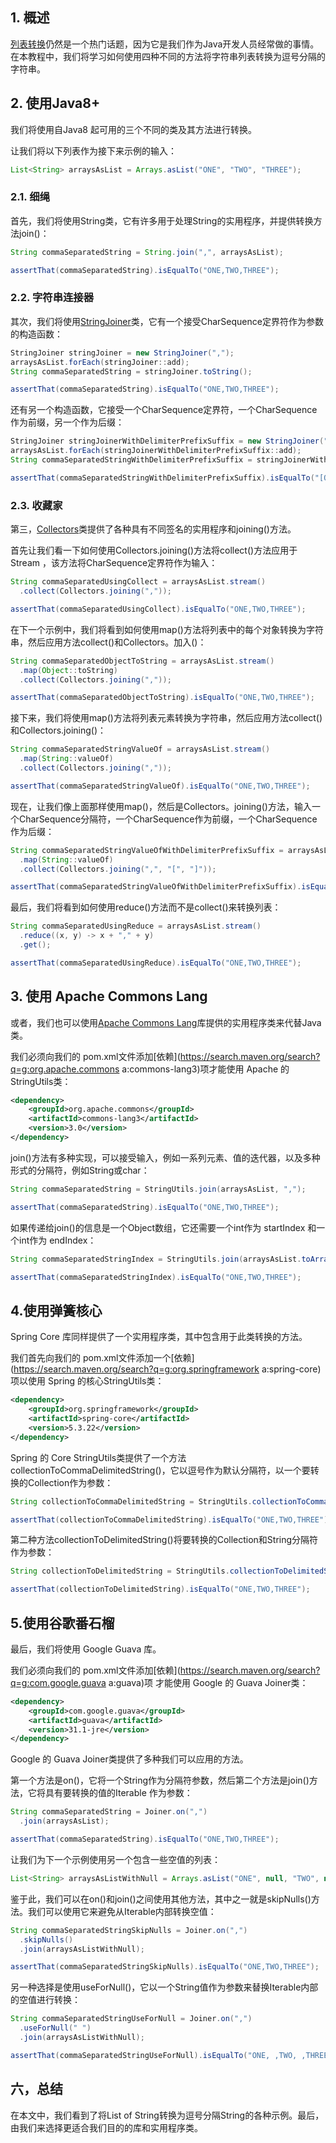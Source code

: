 ## 1. 概述

[列表转换](https://www.baeldung.com/java-string-with-separator-to-list)仍然是一个热门话题，因为它是我们作为Java开发人员经常做的事情。在本教程中，我们将学习如何使用四种不同的方法将字符串列表转换为逗号分隔的字符串。

## 2. 使用Java8+

我们将使用自Java8 起可用的三个不同的类及其方法进行转换。

让我们将以下列表作为接下来示例的输入：

```java
List<String> arraysAsList = Arrays.asList("ONE", "TWO", "THREE");
```

### 2.1. 细绳

首先，我们将使用String类，它有许多用于处理String的实用程序，并提供转换方法join()：

```java
String commaSeparatedString = String.join(",", arraysAsList);

assertThat(commaSeparatedString).isEqualTo("ONE,TWO,THREE");
```

### 2.2. 字符串连接器

其次，我们将使用[StringJoiner](https://www.baeldung.com/java-string-joiner)类，它有一个接受CharSequence定界符作为参数的构造函数：

```java
StringJoiner stringJoiner = new StringJoiner(",");
arraysAsList.forEach(stringJoiner::add);
String commaSeparatedString = stringJoiner.toString();

assertThat(commaSeparatedString).isEqualTo("ONE,TWO,THREE");
```

还有另一个构造函数，它接受一个CharSequence定界符，一个CharSequence作为前缀，另一个作为后缀：

```java
StringJoiner stringJoinerWithDelimiterPrefixSuffix = new StringJoiner(",", "[", "]");
arraysAsList.forEach(stringJoinerWithDelimiterPrefixSuffix::add);
String commaSeparatedStringWithDelimiterPrefixSuffix = stringJoinerWithDelimiterPrefixSuffix.toString();

assertThat(commaSeparatedStringWithDelimiterPrefixSuffix).isEqualTo("[ONE,TWO,THREE]");
```

### 2.3. 收藏家

第三，[Collectors](https://www.baeldung.com/java-list-to-string#custom-implementation-using-collectors)类提供了各种具有不同签名的实用程序和joining()方法。

首先让我们看一下如何使用Collectors.joining()方法将collect()方法应用于Stream ，该方法将CharSequence定界符作为输入： 

```java
String commaSeparatedUsingCollect = arraysAsList.stream()
  .collect(Collectors.joining(","));

assertThat(commaSeparatedUsingCollect).isEqualTo("ONE,TWO,THREE");
```

在下一个示例中，我们将看到如何使用map()方法将列表中的每个对象转换为字符串，然后应用方法collect()和Collectors。加入()：

```java
String commaSeparatedObjectToString = arraysAsList.stream()
  .map(Object::toString)
  .collect(Collectors.joining(","));

assertThat(commaSeparatedObjectToString).isEqualTo("ONE,TWO,THREE");
```

接下来，我们将使用map()方法将列表元素转换为字符串，然后应用方法collect()和Collectors.joining()：

```java
String commaSeparatedStringValueOf = arraysAsList.stream()
  .map(String::valueOf)
  .collect(Collectors.joining(","));

assertThat(commaSeparatedStringValueOf).isEqualTo("ONE,TWO,THREE");
```

现在，让我们像上面那样使用map()，然后是Collectors。joining()方法，输入一个CharSequence分隔符，一个CharSequence作为前缀，一个CharSequence作为后缀：

```java
String commaSeparatedStringValueOfWithDelimiterPrefixSuffix = arraysAsList.stream()
  .map(String::valueOf)
  .collect(Collectors.joining(",", "[", "]"));

assertThat(commaSeparatedStringValueOfWithDelimiterPrefixSuffix).isEqualTo("[ONE,TWO,THREE]");
```

最后，我们将看到如何使用reduce()方法而不是collect()来转换列表：

```java
String commaSeparatedUsingReduce = arraysAsList.stream()
  .reduce((x, y) -> x + "," + y)
  .get();

assertThat(commaSeparatedUsingReduce).isEqualTo("ONE,TWO,THREE");
```

## 3. 使用 Apache Commons Lang

或者，我们也可以使用[Apache Commons Lang](https://www.baeldung.com/java-list-to-string#using-an-external-library)库提供的实用程序类来代替Java类。

我们必须向我们的 pom.xml文件添加[依赖](https://search.maven.org/search?q=g:org.apache.commons a:commons-lang3)项才能使用 Apache 的StringUtils类：

```xml
<dependency>
    <groupId>org.apache.commons</groupId>
    <artifactId>commons-lang3</artifactId>
    <version>3.0</version>
</dependency>
```

join()方法有多种实现，可以接受输入，例如一系列元素、值的迭代器，以及多种形式的分隔符，例如String或char：

```java
String commaSeparatedString = StringUtils.join(arraysAsList, ",");

assertThat(commaSeparatedString).isEqualTo("ONE,TWO,THREE");
```

如果传递给join()的信息是一个Object数组，它还需要一个int作为 startIndex 和一个int作为 endIndex：

```java
String commaSeparatedStringIndex = StringUtils.join(arraysAsList.toArray(), ",", 0, 3);

assertThat(commaSeparatedStringIndex).isEqualTo("ONE,TWO,THREE");
```

## 4.使用弹簧核心

Spring Core 库同样提供了一个实用程序类，其中包含用于此类转换的方法。

我们首先向我们的 pom.xml文件添加一个[依赖](https://search.maven.org/search?q=g:org.springframework a:spring-core)项以使用 Spring 的核心StringUtils类：

```xml
<dependency>
    <groupId>org.springframework</groupId>
    <artifactId>spring-core</artifactId>
    <version>5.3.22</version>
</dependency>
```

Spring 的 Core StringUtils类提供了一个方法collectionToCommaDelimitedString()，它以逗号作为默认分隔符，以一个要转换的Collection作为参数：

```java
String collectionToCommaDelimitedString = StringUtils.collectionToCommaDelimitedString(arraysAsList);

assertThat(collectionToCommaDelimitedString).isEqualTo("ONE,TWO,THREE");
```

第二种方法collectionToDelimitedString()将要转换的Collection和String分隔符作为参数：

```java
String collectionToDelimitedString = StringUtils.collectionToDelimitedString(arraysAsList, ",");

assertThat(collectionToDelimitedString).isEqualTo("ONE,TWO,THREE");
```

## 5.使用谷歌番石榴

最后，我们将使用 Google Guava 库。

我们必须向我们的 pom.xml文件添加[依赖](https://search.maven.org/search?q=g:com.google.guava a:guava)项 才能使用 Google 的 Guava Joiner类：

```xml
<dependency>
    <groupId>com.google.guava</groupId>
    <artifactId>guava</artifactId>
    <version>31.1-jre</version>
</dependency>
```

Google 的 Guava Joiner类提供了多种我们可以应用的方法。

第一个方法是on()，它将一个String作为分隔符参数，然后第二个方法是join()方法，它将具有要转换的值的Iterable 作为参数：

```java
String commaSeparatedString = Joiner.on(",")
  .join(arraysAsList);

assertThat(commaSeparatedString).isEqualTo("ONE,TWO,THREE");
```

让我们为下一个示例使用另一个包含一些空值的列表：

```java
List<String> arraysAsListWithNull = Arrays.asList("ONE", null, "TWO", null, "THREE");
```

鉴于此，我们可以在on()和join()之间使用其他方法，其中之一就是skipNulls()方法。我们可以使用它来避免从Iterable内部转换空值：

```java
String commaSeparatedStringSkipNulls = Joiner.on(",")
  .skipNulls()
  .join(arraysAsListWithNull);

assertThat(commaSeparatedStringSkipNulls).isEqualTo("ONE,TWO,THREE");
```

另一种选择是使用useForNull()，它以一个String值作为参数来替换Iterable内部的空值进行转换：

```java
String commaSeparatedStringUseForNull = Joiner.on(",")
  .useForNull(" ")
  .join(arraysAsListWithNull);

assertThat(commaSeparatedStringUseForNull).isEqualTo("ONE, ,TWO, ,THREE");
```

## 六，总结

在本文中，我们看到了将List of String转换为逗号分隔String的各种示例。最后，由我们来选择更适合我们目的的库和实用程序类。